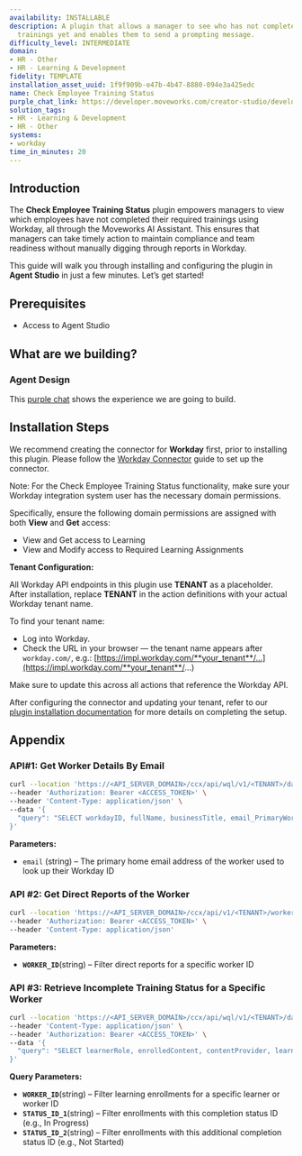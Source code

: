 ```yaml
---
availability: INSTALLABLE
description: A plugin that allows a manager to see who has not completed their required
  trainings yet and enables them to send a prompting message.
difficulty_level: INTERMEDIATE
domain:
- HR - Other
- HR - Learning & Development
fidelity: TEMPLATE
installation_asset_uuid: 1f9f909b-e47b-4b47-8880-094e3a425edc
name: Check Employee Training Status
purple_chat_link: https://developer.moveworks.com/creator-studio/developer-tools/purple-chat?conversation=%7B%22startTimestamp%22%3A%2211%3A43+AM%22%2C%22messages%22%3A%5B%7B%22parts%22%3A%5B%7B%22richText%22%3A%22Can+you+show+me+who+has+not+completed+their+training%3F%22%7D%5D%2C%22role%22%3A%22user%22%7D%2C%7B%22parts%22%3A%5B%7B%22richText%22%3A%22Okay%2C+I%27ll+check+%3Cb%3EWorkday%3C%2Fb%3E+to+find+employees+who+haven%27t+completed+their+mandatory+training.%22%7D%2C%7B%22reasoningSteps%22%3A%5B%7B%22richText%22%3A%22Searching+Workday+for+active+employees...%22%2C%22status%22%3A%22pending%22%7D%2C%7B%22richText%22%3A%22Filtering+for+employees+with+incomplete+mandatory+trainings...%22%2C%22status%22%3A%22pending%22%7D%5D%7D%2C%7B%22richText%22%3A%22Here+is+a+list+of+incomplete+trainings+for+your+direct+reports%3A%22%7D%2C%7B%22richText%22%3A%22%3Cb%3EJane+Doe%3C%2Fb%3E%3Cbr%3E%5BRequired%5D+Ethics+Training+-+Not+Started%22%7D%2C%7B%22richText%22%3A%22%3Cb%3EJohn+Smith%3C%2Fb%3E%3Cbr%3E%5BOptional%5D+Health+%26+Safety+Awareness+-+Incomplete%22%7D%2C%7B%22richText%22%3A%22%3Cb%3EAlice+Johnson%3C%2Fb%3E%3Cbr%3EDiversity+%26+Inclusion+-+Incomplete%22%7D%2C%7B%22richText%22%3A%22%3Cb%3EBob+Williams%3C%2Fb%3E%3Cbr%3EInfosec+Practices+-+Incomplete%22%7D%2C%7B%22citations%22%3A%5B%7B%22citationTitle%22%3A%22Jane+Doe%22%2C%22connectorName%22%3A%22workday%22%7D%2C%7B%22citationTitle%22%3A%22John+Smith%22%2C%22connectorName%22%3A%22workday%22%7D%2C%7B%22citationTitle%22%3A%22Alice+Johnson%22%2C%22connectorName%22%3A%22workday%22%7D%2C%7B%22citationTitle%22%3A%22Bob+Williams%22%2C%22connectorName%22%3A%22workday%22%7D%5D%7D%5D%2C%22role%22%3A%22assistant%22%7D%5D%7D
solution_tags:
- HR - Learning & Development
- HR - Other
systems:
- workday
time_in_minutes: 20
---
```


## **Introduction**

The **Check Employee Training Status** plugin empowers managers to view which employees have not completed their required trainings using Workday, all through the Moveworks AI Assistant. This ensures that managers can take timely action to maintain compliance and team readiness without manually digging through reports in Workday.

This guide will walk you through installing and configuring the plugin in **Agent Studio** in just a few minutes. Let’s get started!

## **Prerequisites**

- Access to Agent Studio

## **What are we building?**

### **Agent Design**

This [purple chat](https://developer.moveworks.com/creator-studio/developer-tools/purple-chat?conversation=%7B%22startTimestamp%22%3A%2211%3A43+AM%22%2C%22messages%22%3A%5B%7B%22role%22%3A%22user%22%2C%22parts%22%3A%5B%7B%22richText%22%3A%22Can+you+show+me+who+has+not+completed+their+training%3F%22%7D%5D%7D%2C%7B%22role%22%3A%22assistant%22%2C%22parts%22%3A%5B%7B%22richText%22%3A%22Okay%2C+here+is+a+list+of+incomplete+trainings+for+your+reports.%22%7D%2C%7B%22richText%22%3A%22%3Cb%3EJane+Doe%3C%2Fb%3E%3Cbr%3E%5BRequired%5D+Ethics+Training+-+Not+Started%22%7D%2C%7B%22richText%22%3A%22%3Cb%3EJohn+Smith%3C%2Fb%3E%3Cbr%3E%5BOptional%5D+Health+%26+Safety+Awareness+-+Incomplete%22%7D%2C%7B%22richText%22%3A%22%3Cb%3EAlice+Johnson%3C%2Fb%3E%3Cbr%3EDiversity+%26+Inclusion+-+Incomplete%22%7D%2C%7B%22richText%22%3A%22%3Cb%3EBob+Williams%3C%2Fb%3E%3Cbr%3EInfosec+Practices+-+Incomplete%22%7D%5D%7D%5D%7D) shows the experience we are going to build.

## **Installation Steps**

We recommend creating the connector for **Workday** first, prior to installing this plugin. Please follow the [Workday Connector](https://developer.moveworks.com/marketplace/package/?id=workday&hist=home%2Cbrws#step-4-add-domain-security-policies-to-the-integration-systems-security-group) guide to set up the connector.

Note: For the Check Employee Training Status functionality, make sure your Workday integration system user has the necessary domain permissions.

Specifically, ensure the following domain permissions are assigned with both **View** and **Get** access:

- View and Get access to Learning
- View and Modify access to Required Learning Assignments

**Tenant Configuration:**

All Workday API endpoints in this plugin use  **TENANT** as a placeholder. After installation, replace  **TENANT** in the action definitions with your actual Workday tenant name.

To find your tenant name:

- Log into Workday.
- Check the URL in your browser — the tenant name appears after `workday.com/`, e.g.: [https://impl.workday.com/**your_tenant**/...](https://impl.workday.com/**your_tenant**/...)

Make sure to update this across all actions that reference the Workday API.

After configuring the connector and updating your tenant, refer to our [plugin installation documentation](https://help.moveworks.com/docs/ai-agent-marketplace-installation) for more details on completing the setup.

## **Appendix**

### **API#1: Get Worker Details By Email**

```bash
curl --location 'https://<API_SERVER_DOMAIN>/ccx/api/wql/v1/<TENANT>/data' \
--header 'Authorization: Bearer <ACCESS_TOKEN>' \
--header 'Content-Type: application/json' \
--data '{
  "query": "SELECT workdayID, fullName, businessTitle, email_PrimaryWorkOrPrimaryHome as email, employeeID FROM allWorkers WHERE email_PrimaryWorkOrPrimaryHome = %27{{email}}%27"
}'
```

**Parameters:**

- `email` (string) – The primary home email address of the worker used to look up their Workday ID

### **API #2: Get Direct Reports of the Worker**

```bash
curl --location 'https://<API_SERVER_DOMAIN>/ccx/api/v1/<TENANT>/workers/{{WORKER_ID}}/directReports' \
--header 'Authorization: Bearer <ACCESS_TOKEN>' \
--header 'Content-Type: application/json'

```

**Parameters:**

- **`WORKER_ID`**(string) – Filter direct reports for a specific worker ID

### **API #3: Retrieve Incomplete Training Status for a Specific Worker**

```bash
curl --location 'https://<API_SERVER_DOMAIN>/ccx/api/wql/v1/<TENANT>/data' \
--header 'Content-Type: application/json' \
--header 'Authorization: Bearer <ACCESS_TOKEN>' \
--data '{
  "query": "SELECT learnerRole, enrolledContent, contentProvider, learnersRegistrationDate, courseScore, completionStatus, completionDate, requiredLearningEnrollment FROM learningEnrollments WHERE requiredLearningEnrollment = true AND completionStatus IN (\"<STATUS_ID_1>\", \"<STATUS_ID_2>\") AND learnerRole = \"<WORKER_ID>\""
}'

```

**Query Parameters:**

- **`WORKER_ID`**(string) – Filter learning enrollments for a specific learner or worker ID
- **`STATUS_ID_1`**(string) – Filter enrollments with this completion status ID (e.g., In Progress)
- **`STATUS_ID_2`**(string) – Filter enrollments with this additional completion status ID (e.g., Not Started)